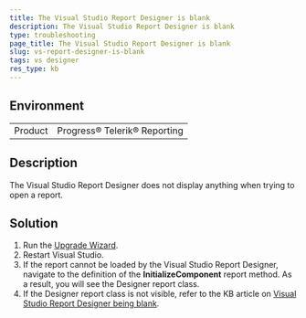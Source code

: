 ```yaml
---
title: The Visual Studio Report Designer is blank
description: The Visual Studio Report Designer is blank
type: troubleshooting
page_title: The Visual Studio Report Designer is blank
slug: vs-report-designer-is-blank
tags: vs designer
res_type: kb
---
```


## Environment
<table>
	<tr>
		<td>Product</td>
		<td>Progress® Telerik® Reporting</td>
	</tr>
</table>


## Description
The Visual Studio Report Designer does not display anything when trying to open a report. 

## Solution
1.	Run the [Upgrade Wizard](../ui-upgrade-wizard). 
2.	Restart Visual Studio. 
3.	If the report cannot be loaded by the Visual Studio Report Designer, navigate to the definition of the __InitializeComponent__ report method. As a result, you will see the Designer report class. 
4.	If the Designer report class is not visible, refer to the KB article on [Visual Studio Report Designer being blank](https://www.telerik.com/support/kb/reporting/details/visual-studio-report-designer-is-blank). 
